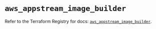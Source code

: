 # `aws_appstream_image_builder`

Refer to the Terraform Registry for docs: [`aws_appstream_image_builder`](https://registry.terraform.io/providers/hashicorp/aws/6.7.0/docs/resources/appstream_image_builder).
